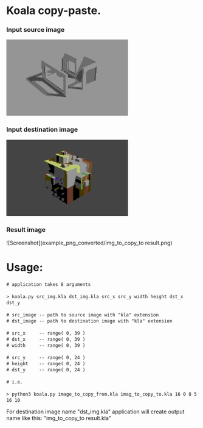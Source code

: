 
# Koala copy-paste.

### Input source image
![Screenshot](example_png_converted/img_to_copy_from.png)

### Input destination image
![Screenshot](example_png_converted/img_to_copy_to.png)

### Result image
![Screenshot](example_png_converted/img_to_copy_to result.png)


# Usage:

~~~
# application takes 8 arguments

> koala.py src_img.kla dst_img.kla src_x src_y width height dst_x dst_y

# src_image	-- path to source image with "kla" extension
# dst_image	-- path to destination image with "kla" extension

# src_x 	-- range( 0, 39 )
# dst_x 	-- range( 0, 39 )
# width		-- range( 0, 39 )

# src_y		-- range( 0, 24 )
# height	-- range( 0, 24 )
# dst_y		-- range( 0, 24 )

# i.e.

> python3 koala.py image_to_copy_from.kla imag_to_copy_to.kla 16 0 8 5 16 10
~~~

For destination image name "dst_img.kla" application will create
output name like this: "img_to_copy_to result.kla"



